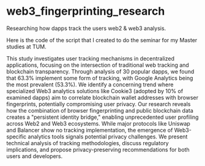 # web3_fingerprinting_research
Researching how dapps track the users web2 &amp; web3 analysis. 

Here is the code of the script that I created to do the seminar for my Master studies at TUM. 

This study investigates user tracking mechanisms in decentralized applications, focusing on the intersection of traditional web tracking and blockchain transparency. Through analysis of 30 popular dapps, we found that 63.3% implement some form of tracking, with Google Analytics being the most prevalent (53.3%). We identify a concerning trend where specialized Web3 analytics solutions like Cookie3 (adopted by 10% of examined dapps) aim to correlate blockchain wallet addresses with browser fingerprints, potentially compromising user privacy. Our research reveals how the combination of browser fingerprinting and public blockchain data creates a "persistent identity bridge," enabling unprecedented user profiling across Web2 and Web3 ecosystems. While major protocols like Uniswap and Balancer show no tracking implementation, the emergence of Web3-specific analytics tools signals potential privacy challenges. We present technical analysis of tracking methodologies, discuss regulatory implications, and propose privacy-preserving recommendations for both users and developers.
